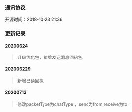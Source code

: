 ###  通讯协议

开源时间：2018-10-23 21:36

### 更新记录

#### 20200624
> 升级优化包，新增发送消息回执包

#### 202006229
> 新增已读回执

#### 20200713
> 修改packetType为chatType ，send为from  receive为to
